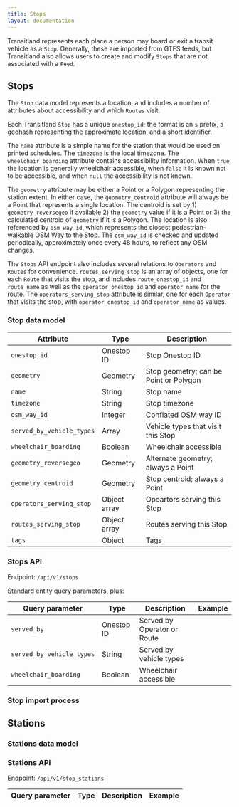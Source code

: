 ```yaml
---
title: Stops
layout: documentation
---
```


Transitland represents each place a person may board or exit a transit vehicle as a `Stop`. Generally, these are imported from GTFS feeds, but Transitland also allows users to create and modify `Stops` that are not associated with a `Feed`.

## Stops

The `Stop` data model represents a location, and includes a number of attributes about accessibility and which `Routes` visit.

Each Transitland `Stop` has a unique `onestop_id`; the format is an `s` prefix, a geohash representing the approximate location, and a short identifier.

The `name` attribute is a simple name for the station that would be used on printed schedules. The `timezone` is the local timezone. The `wheelchair_boarding` attribute contains accessibility information. When `true`, the location is generally wheelchair accessible, when `false` it is known not to be accessible, and when `null` the accessibility is not known.

The `geometry` attribute may be either a Point or a Polygon representing the station extent. In either case, the `geometry_centroid` attribute will always be a Point that represents a single location. The centroid is set by 1) `geometry_reversegeo` if available 2) the `geometry` value if it is a Point or 3) the calculated centroid of `geometry` if it is a Polygon. The location is also referenced by `osm_way_id`, which represents the closest pedestrian-walkable OSM Way to the Stop. The `osm_way_id` is checked and updated periodically, approximately once every 48 hours, to reflect any OSM changes.

The `Stops` API endpoint also includes several relations to `Operators` and `Routes` for convenience. `routes_serving_stop` is an array of objects, one for each `Route` that visits the stop, and includes `route_onestop_id` and `route_name` as well as the `operator_onestop_id` and `operator_name` for the route. The `operators_serving_stop` attribute is similar, one for each `Operator` that visits the stop, with `operator_onestop_id` and `operator_name` as values.

### Stop data model

| Attribute                 | Type         | Description                      |
|---------------------------|--------------|----------------------------------|
| `onestop_id`              | Onestop ID   | Stop Onestop ID                  |
| `geometry`                | Geometry     | Stop geometry; can be Point or Polygon |
| `name`                    | String       | Stop name |
| `timezone`                | String       | Stop timezone |
| `osm_way_id`              | Integer      | Conflated OSM way ID |
| `served_by_vehicle_types` | Array        | Vehicle types that visit this Stop |
| `wheelchair_boarding`     | Boolean      | Wheelchair accessible |
| `geometry_reversegeo`     | Geometry     | Alternate geometry; always a Point |
| `geometry_centroid`       | Geometry     | Stop centroid; always a Point |
| `operators_serving_stop`  | Object array | Opeartors serving this Stop |
| `routes_serving_stop`     | Object array | Routes serving this Stop |
| `tags`                    | Object       | Tags |


### Stops API

Endpoint: `/api/v1/stops`

Standard entity query parameters, plus:

| Query parameter           | Type | Description | Example |
|---------------------------|------|-------------|---------|
| `served_by`               | Onestop ID | Served by Operator or Route | |
| `served_by_vehicle_types` | String     | Served by vehicle types     | |
| `wheelchair_boarding`     | Boolean    | Wheelchair accessible       | |


### Stop import process

## Stations

### Stations data model

### Stations API

Endpoint: `/api/v1/stop_stations`

| Query parameter        | Type | Description | Example |
|------------------------|------|-------------|---------|
